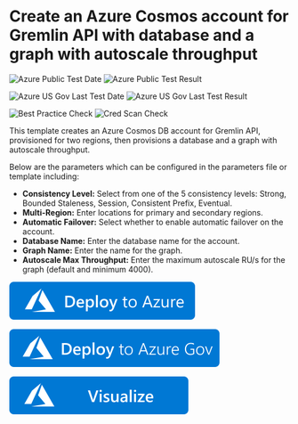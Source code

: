# Create an Azure Cosmos account for Gremlin API with database and a graph with autoscale throughput

![Azure Public Test Date](https://azurequickstartsservice.blob.core.windows.net/badges/101-cosmosdb-gremlin-autoscale/PublicLastTestDate.svg)
![Azure Public Test Result](https://azurequickstartsservice.blob.core.windows.net/badges/101-cosmosdb-gremlin-autoscale/PublicDeployment.svg)

![Azure US Gov Last Test Date](https://azurequickstartsservice.blob.core.windows.net/badges/101-cosmosdb-gremlin-autoscale/FairfaxLastTestDate.svg)
![Azure US Gov Last Test Result](https://azurequickstartsservice.blob.core.windows.net/badges/101-cosmosdb-gremlin-autoscale/FairfaxDeployment.svg)

![Best Practice Check](https://azurequickstartsservice.blob.core.windows.net/badges/101-cosmosdb-gremlin-autoscale/BestPracticeResult.svg)
![Cred Scan Check](https://azurequickstartsservice.blob.core.windows.net/badges/101-cosmosdb-gremlin-autoscale/CredScanResult.svg)

This template creates an Azure Cosmos DB account for Gremlin API, provisioned for two regions, then provisions a database and a graph with autoscale throughput.

Below are the parameters which can be configured in the parameters file or template including:

- **Consistency Level:** Select from one of the 5 consistency levels: Strong, Bounded Staleness, Session, Consistent Prefix, Eventual.
- **Multi-Region:** Enter locations for primary and secondary regions.
- **Automatic Failover:** Select whether to enable automatic failover on the account.
- **Database Name:** Enter the database name for the account.
- **Graph Name:** Enter the name for the graph.
- **Autoscale Max Throughput:** Enter the maximum autoscale RU/s for the graph (default and minimum 4000).

[![Deploy To Azure](https://raw.githubusercontent.com/Azure/azure-quickstart-templates/master/1-CONTRIBUTION-GUIDE/images/deploytoazure.svg?sanitize=true)](https://portal.azure.com/#create/Microsoft.Template/uri/https%3A%2F%2Fraw.githubusercontent.com%2FAzure%2Fazure-quickstart-templates%2Fmaster%2F101-cosmosdb-gremlin-autoscale%2Fazuredeploy.json)  

[![Deploy To Azure Gov](https://raw.githubusercontent.com/Azure/azure-quickstart-templates/master/1-CONTRIBUTION-GUIDE/images/deploytoazuregov.svg?sanitize=true)](https://portal.azure.us/#create/Microsoft.Template/uri/https%3A%2F%2Fraw.githubusercontent.com%2FAzure%2Fazure-quickstart-templates%2Fmaster%2F101-cosmosdb-gremlin-autoscale%2Fazuredeploy.json)

[![Visualize](https://raw.githubusercontent.com/Azure/azure-quickstart-templates/master/1-CONTRIBUTION-GUIDE/images/visualizebutton.svg?sanitize=true)](http://armviz.io/#/?load=https%3A%2F%2Fraw.githubusercontent.com%2FAzure%2Fazure-quickstart-templates%2Fmaster%2F101-cosmosdb-gremlin-autoscale%2Fazuredeploy.json)
